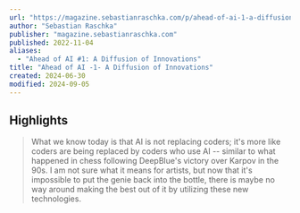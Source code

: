 ```yaml
---
url: "https://magazine.sebastianraschka.com/p/ahead-of-ai-1-a-diffusion-of-innovations"
author: "Sebastian Raschka"
publisher: "magazine.sebastianraschka.com"
published: 2022-11-04
aliases:
  - "Ahead of AI #1: A Diffusion of Innovations"
title: "Ahead of AI -1- A Diffusion of Innovations"
created: 2024-06-30
modified: 2024-09-05
---
```


## Highlights

> What we know today is that AI is not replacing coders; it's more like coders are being replaced by coders who use AI -- similar to what happened in chess following DeepBlue's victory over Karpov in the 90s. I am not sure what it means for artists, but now that it's impossible to put the genie back into the bottle, there is maybe no way around making the best out of it by utilizing these new technologies.

